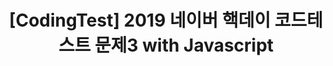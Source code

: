 ---
layout: posts
title:  "[CodingTest] 2019 네이버 핵데이 코드테스트 문제3 with Javascript"
categories: [CodingTest, Naver]
tags: [Javascript]
comments: true
---